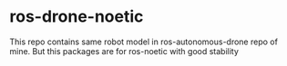 # ros-drone-noetic
This repo contains same robot model in ros-autonomous-drone repo of mine. But this packages are for ros-noetic with good stability
